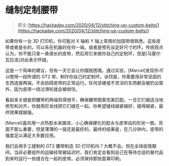 # 缝制定制腰带

> 原文:[https://hackaday.com/2020/04/12/stitching-up-custom-belts/](https://hackaday.com/2020/04/12/stitching-up-custom-belts/)

如果你有一台 3D 打印机，你可能对 X 轴和 Y 轴上常用的加固带很熟悉。这些皮带或者是长的，可以系在机器的任何一端，或者是预先设定好尺寸的环。传统观点认为，你不能只拿一条很长的皮带，然后用它来做你自己的定制环，但是[马塞尔·瓦拉洛]对此表示怀疑。

这是一个简单的建议，但有一天它会让你摆脱困境。通过实验，[Marcel]发现你*可以*使用一段所谓的 GT2 带，制作你自己的定制环。诀窍是，你需要用非常坚固的东西连接两端，不会妨碍皮带的正常运行。任何坚硬或不灵活的东西都会被扔出窗外，因为皮带一绕过滑轮就会被绑住。

看起来关键是把腰带的两端剪得很平，确保腰带图案完美匹配。一旦它们被适当地修剪和对齐，你就用尼龙线把它们缝在一起。你希望缝线越紧越好，缝得越紧，最终效果就越强。

[Marcel]喜欢用一点热胶水来跟进，小心确保硬化的胶水与皮带齿的形状一致。背面不那么重要，但是薄薄的一层还是最好的。最终的结果是，在几分钟内，皮带的强度足以满足大多数应用。

我们会用手工缝制的 GT2 腰带制造 3D 打印机吗？大概不会。但在全球疫情期间，当非必要组件的运输经常被延迟时，我们肯定会看到自己在等待合适的替代品到来时运行一些缝合在一起的皮带。必须保持那些面罩印刷。